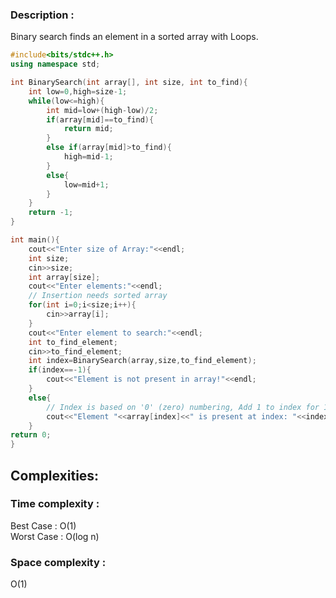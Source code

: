 ### Description : 
Binary search finds an element in a sorted array with Loops.

```cpp
#include<bits/stdc++.h>
using namespace std;

int BinarySearch(int array[], int size, int to_find){
    int low=0,high=size-1;
    while(low<=high){
        int mid=low+(high-low)/2;
        if(array[mid]==to_find){
            return mid;
        }
        else if(array[mid]>to_find){
            high=mid-1;
        }
        else{
            low=mid+1;
        }
    }
    return -1;
}

int main(){
    cout<<"Enter size of Array:"<<endl;
    int size;
    cin>>size;
    int array[size];
    cout<<"Enter elements:"<<endl;
    // Insertion needs sorted array
    for(int i=0;i<size;i++){
        cin>>array[i];
    }
    cout<<"Enter element to search:"<<endl;
    int to_find_element;
    cin>>to_find_element;
    int index=BinarySearch(array,size,to_find_element);
    if(index==-1){
        cout<<"Element is not present in array!"<<endl;
    }
    else{
        // Index is based on '0' (zero) numbering, Add 1 to index for 1 numbering
        cout<<"Element "<<array[index]<<" is present at index: "<<index<<" !"<<endl;
    }
return 0;
}
```

## Complexities:
### Time complexity   : 
Best Case  : O(1)  
Worst Case : O(log n) 
### Space complexity  : 
O(1)
